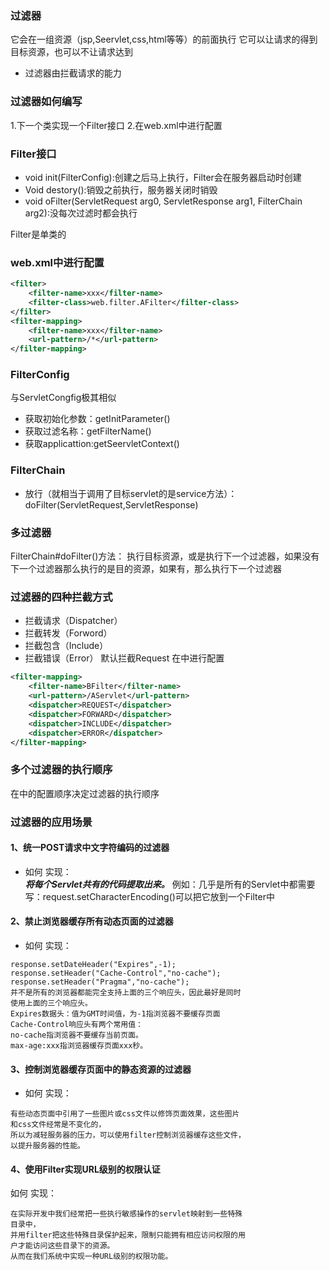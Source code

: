 ### 过滤器
它会在一组资源（jsp,Seervlet,css,html等等）的前面执行
它可以让请求的得到目标资源，也可以不让请求达到
- 过滤器由拦截请求的能力

### 过滤器如何编写
1.下一个类实现一个Filter接口
2.在web.xml中进行配置

### Filter接口
- void init(FilterConfig):创建之后马上执行，Filter会在服务器启动时创建
- Void destory():销毁之前执行，服务器关闭时销毁
- void oFilter(ServletRequest arg0, ServletResponse arg1, FilterChain arg2):没每次过滤时都会执行

Filter是单类的
 
### web.xml中进行配置
```xml
<filter>
    <filter-name>xxx</filter-name>
    <filter-class>web.filter.AFilter</filter-class>
</filter>
<filter-mapping>
    <filter-name>xxx</filter-name>
    <url-pattern>/*</url-pattern>
</filter-mapping>
```

### FilterConfig
与ServletCongfig极其相似
- 获取初始化参数：getInitParameter()
- 获取过滤名称：getFilterName()
- 获取applicattion:getSeervletContext()

### FilterChain
- 放行（就相当于调用了目标servlet的是service方法）：doFilter(ServletRequest,ServletResponse)

### 多过滤器
FilterChain#doFilter()方法：
执行目标资源，或是执行下一个过滤器，如果没有下一个过滤器那么执行的是目的资源，如果有，那么执行下一个过滤器

### 过滤器的四种拦截方式
- 拦截请求（Dispatcher）
- 拦截转发（Forword）
- 拦截包含（Include）
- 拦截错误（Error）
默认拦截Request
在<Filter-Mapping>中进行配置
```xml
<filter-mapping>
    <filter-name>BFilter</filter-name>
    <url-pattern>/AServlet</url-pattern>
    <dispatcher>REQUEST</dispatcher>
    <dispatcher>FORWARD</dispatcher>
    <dispatcher>INCLUDE</dispatcher>
    <dispatcher>ERROR</dispatcher>
</filter-mapping>
```

### 多个过滤器的执行顺序
在<filter-mapping>中的配置顺序决定过滤器的执行顺序

### 过滤器的应用场景
#### 1、统一POST请求中文字符编码的过滤器 
- 如何 实现：  
***将每个Servlet共有的代码提取出来。***
例如：几乎是所有的Servlet中都需要写：request.setCharacterEncoding()可以把它放到一个Filter中

#### 2、禁止浏览器缓存所有动态页面的过滤器
- 如何 实现：

```
response.setDateHeader("Expires",-1);
response.setHeader("Cache-Control","no-cache"); 
response.setHeader("Pragma","no-cache"); 
并不是所有的浏览器都能完全支持上面的三个响应头，因此最好是同时
使用上面的三个响应头。
Expires数据头：值为GMT时间值，为-1指浏览器不要缓存页面
Cache-Control响应头有两个常用值： 
no-cache指浏览器不要缓存当前页面。
max-age:xxx指浏览器缓存页面xxx秒。
```
#### 3、控制浏览器缓存页面中的静态资源的过滤器
- 如何 实现：
```
有些动态页面中引用了一些图片或css文件以修饰页面效果，这些图片
和css文件经常是不变化的，
所以为减轻服务器的压力，可以使用filter控制浏览器缓存这些文件，
以提升服务器的性能。
```
#### 4、使用Filter实现URL级别的权限认证
如何 实现：
```
在实际开发中我们经常把一些执行敏感操作的servlet映射到一些特殊
目录中，
并用filter把这些特殊目录保护起来，限制只能拥有相应访问权限的用
户才能访问这些目录下的资源。
从而在我们系统中实现一种URL级别的权限功能。
```